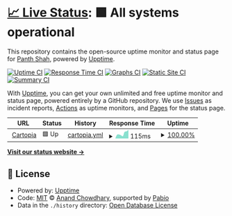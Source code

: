 # [📈 Live Status](https://Panth1823.github.io/uptime-cartopia): <!--live status--> **🟩 All systems operational**

This repository contains the open-source uptime monitor and status page for [Panth Shah](https://shahpanth.vercel.app/), powered by [Upptime](https://github.com/upptime/upptime).

[![Uptime CI](https://github.com/Panth1823/uptime-cartopia/workflows/Uptime%20CI/badge.svg)](https://github.com/Panth1823/uptime-cartopia/actions?query=workflow%3A%22Uptime+CI%22)
[![Response Time CI](https://github.com/Panth1823/uptime-cartopia/workflows/Response%20Time%20CI/badge.svg)](https://github.com/Panth1823/uptime-cartopia/actions?query=workflow%3A%22Response+Time+CI%22)
[![Graphs CI](https://github.com/Panth1823/uptime-cartopia/workflows/Graphs%20CI/badge.svg)](https://github.com/Panth1823/uptime-cartopia/actions?query=workflow%3A%22Graphs+CI%22)
[![Static Site CI](https://github.com/Panth1823/uptime-cartopia/workflows/Static%20Site%20CI/badge.svg)](https://github.com/Panth1823/uptime-cartopia/actions?query=workflow%3A%22Static+Site+CI%22)
[![Summary CI](https://github.com/Panth1823/uptime-cartopia/workflows/Summary%20CI/badge.svg)](https://github.com/Panth1823/uptime-cartopia/actions?query=workflow%3A%22Summary+CI%22)

With [Upptime](https://upptime.js.org), you can get your own unlimited and free uptime monitor and status page, powered entirely by a GitHub repository. We use [Issues](https://github.com/Panth1823/uptime-cartopia/issues) as incident reports, [Actions](https://github.com/Panth1823/uptime-cartopia/actions) as uptime monitors, and [Pages](https://Panth1823.github.io/uptime-cartopia) for the status page.

<!--start: status pages-->
<!-- This summary is generated by Upptime (https://github.com/upptime/upptime) -->
<!-- Do not edit this manually, your changes will be overwritten -->
<!-- prettier-ignore -->
| URL | Status | History | Response Time | Uptime |
| --- | ------ | ------- | ------------- | ------ |
| <img alt="" src="https://icons.duckduckgo.com/ip3/cartopia-store.vercel.app.ico" height="13"> [Cartopia](https://cartopia-store.vercel.app) | 🟩 Up | [cartopia.yml](https://github.com/Panth1823/uptime-cartopia/commits/HEAD/history/cartopia.yml) | <details><summary><img alt="Response time graph" src="./graphs/cartopia/response-time-week.png" height="20"> 115ms</summary><br><a href="https://Panth1823.github.io/uptime-cartopia/history/cartopia"><img alt="Response time 126" src="https://img.shields.io/endpoint?url=https%3A%2F%2Fraw.githubusercontent.com%2FPanth1823%2Fuptime-cartopia%2FHEAD%2Fapi%2Fcartopia%2Fresponse-time.json"></a><br><a href="https://Panth1823.github.io/uptime-cartopia/history/cartopia"><img alt="24-hour response time 197" src="https://img.shields.io/endpoint?url=https%3A%2F%2Fraw.githubusercontent.com%2FPanth1823%2Fuptime-cartopia%2FHEAD%2Fapi%2Fcartopia%2Fresponse-time-day.json"></a><br><a href="https://Panth1823.github.io/uptime-cartopia/history/cartopia"><img alt="7-day response time 115" src="https://img.shields.io/endpoint?url=https%3A%2F%2Fraw.githubusercontent.com%2FPanth1823%2Fuptime-cartopia%2FHEAD%2Fapi%2Fcartopia%2Fresponse-time-week.json"></a><br><a href="https://Panth1823.github.io/uptime-cartopia/history/cartopia"><img alt="30-day response time 126" src="https://img.shields.io/endpoint?url=https%3A%2F%2Fraw.githubusercontent.com%2FPanth1823%2Fuptime-cartopia%2FHEAD%2Fapi%2Fcartopia%2Fresponse-time-month.json"></a><br><a href="https://Panth1823.github.io/uptime-cartopia/history/cartopia"><img alt="1-year response time 126" src="https://img.shields.io/endpoint?url=https%3A%2F%2Fraw.githubusercontent.com%2FPanth1823%2Fuptime-cartopia%2FHEAD%2Fapi%2Fcartopia%2Fresponse-time-year.json"></a></details> | <details><summary><a href="https://Panth1823.github.io/uptime-cartopia/history/cartopia">100.00%</a></summary><a href="https://Panth1823.github.io/uptime-cartopia/history/cartopia"><img alt="All-time uptime 100.00%" src="https://img.shields.io/endpoint?url=https%3A%2F%2Fraw.githubusercontent.com%2FPanth1823%2Fuptime-cartopia%2FHEAD%2Fapi%2Fcartopia%2Fuptime.json"></a><br><a href="https://Panth1823.github.io/uptime-cartopia/history/cartopia"><img alt="24-hour uptime 100.00%" src="https://img.shields.io/endpoint?url=https%3A%2F%2Fraw.githubusercontent.com%2FPanth1823%2Fuptime-cartopia%2FHEAD%2Fapi%2Fcartopia%2Fuptime-day.json"></a><br><a href="https://Panth1823.github.io/uptime-cartopia/history/cartopia"><img alt="7-day uptime 100.00%" src="https://img.shields.io/endpoint?url=https%3A%2F%2Fraw.githubusercontent.com%2FPanth1823%2Fuptime-cartopia%2FHEAD%2Fapi%2Fcartopia%2Fuptime-week.json"></a><br><a href="https://Panth1823.github.io/uptime-cartopia/history/cartopia"><img alt="30-day uptime 100.00%" src="https://img.shields.io/endpoint?url=https%3A%2F%2Fraw.githubusercontent.com%2FPanth1823%2Fuptime-cartopia%2FHEAD%2Fapi%2Fcartopia%2Fuptime-month.json"></a><br><a href="https://Panth1823.github.io/uptime-cartopia/history/cartopia"><img alt="1-year uptime 100.00%" src="https://img.shields.io/endpoint?url=https%3A%2F%2Fraw.githubusercontent.com%2FPanth1823%2Fuptime-cartopia%2FHEAD%2Fapi%2Fcartopia%2Fuptime-year.json"></a></details>

<!--end: status pages-->

[**Visit our status website →**](https://Panth1823.github.io/uptime-cartopia)

## 📄 License

- Powered by: [Upptime](https://github.com/upptime/upptime)
- Code: [MIT](./LICENSE) © [Anand Chowdhary](https://anandchowdhary.com), supported by [Pabio](https://pabio.com)
- Data in the `./history` directory: [Open Database License](https://opendatacommons.org/licenses/odbl/1-0/)
